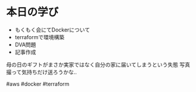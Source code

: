 # 本日の学び
- もくもく会にてDockerについて 
- terraformで環境構築
- DVA問題
- 記事作成

母の日のギフトがまさか実家ではなく自分の家に届いてしまうという失態
写真撮って気持ちだけ送ろうかな..

#aws #docker #terraform
